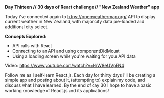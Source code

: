 **Day Thirteen // 30 days of React challenge // "New Zealand Weather" app**

Today i've connected again to https://openweathermap.org/ API to display current weather in New Zealand, with major city data pre-loaded and additional city select.

**Concepts Explored:**
- API calls with React
- Connecting to an API and using componentDidMount
- Using a loading screen while you're waiting for your API data

Video: https://www.youtube.com/watch?v=HrW8eUVpEN4

Follow me as I self-learn React.js. Each day for thirty days i'll be creating a simple app and posting about it, (attempting to) explain my code, and discuss what I have learned. By the end of day 30 I hope to have a basic working knowledge of React.js and its applications!
